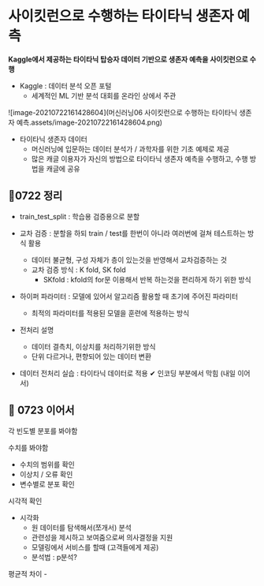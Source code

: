 # 사이킷런으로 수행하는 타이타닉 생존자 예측

**Kaggle에서 제공하는 타이타닉 탑승자 데이터 기반으로 생존자 예측을 사이킷런으로 수행**

- Kaggle : 데이터 분석 오픈 포털
  - 세계적인 ML 기반 분석 대회를 온라인 상에서 주관

![image-20210722161428604](머신러닝06 사이킷런으로 수행하는 타이타닉 생존자 예측.assets/image-20210722161428604.png)

- 타이타닉 생존자 데이터
  - 머신러닝에 입문하는 데이터 분석가 / 과학자를 위한 기초 예제로 제공
  - 많은 캐글 이용자가 자신의 방법으로 타이타닉 생존자 예측을 수행하고, 수행 방법을 캐글에 공유





## 📌0722 정리

- train_test_split : 학습용 검증용으로 분할



- 교차 검증 : 분할을 하되 train / test를 한번이 아니라 여러번에 걸쳐 테스트하는 방식 활용
  - 데이터 불균형, 구성 자체가 층이 있는것을 반영해서 교차검증하는 것
  - 교차 검증 방식 : K fold, SK fold
    - SKfold : kfold의 for문 이용해서 반복 하는것을 편리하게 하기 위한 방식 



- 하이퍼 파라미터 : 모델에 있어서 알고리즘 활용할 때 초기에 주어진 파라미터 
  - 최적의 파라미터를 적용된 모델을 훈련에 적용하는 방식



- 전처리 설명
  - 데이터 결측치, 이상치를 처리하기위한 방식
  - 단위 다르거나, 편향되어 있는 데이터 변환  



- 데이터 전처리 실습 : 타이타닉 데이터로 적용
  ✔ 인코딩 부분에서 막힘 (내일 이어서)





## 📌 0723 이어서



각 빈도별 분포를 봐야함

수치를 봐야함

- 수치의 범위를 확인
- 이상치 / 오류 확인
- 변수별로 분포 확인

시각적 확인 

- 시각화 
  - 원 데이터를 탐색해서(쪼개서) 분석
  - 관련성을 제시하고 보여줌으로써 의사결정을 지원
  - 모델링에서 서비스를 할때 (고객들에게 제공)
  - 분석법 : p분석?

평균적 차이 - 

